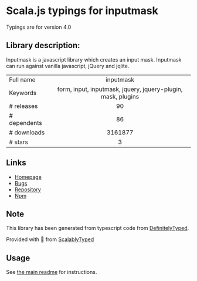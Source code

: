 
# Scala.js typings for inputmask

Typings are for version 4.0

## Library description:
Inputmask is a javascript library which creates an input mask.  Inputmask can run against vanilla javascript, jQuery and jqlite.

|                    |                 |
| ------------------ | :-------------: |
| Full name          | inputmask |
| Keywords           | form, input, inputmask, jquery, jquery-plugin, mask, plugins |
| # releases         | 90 |
| # dependents       | 86 |
| # downloads        | 3161877 |
| # stars            | 3 |

## Links
- [Homepage](https://github.com/RobinHerbots/Inputmask)
- [Bugs](https://github.com/RobinHerbots/Inputmask/issues)
- [Repository](https://github.com/RobinHerbots/Inputmask)
- [Npm](https://www.npmjs.com/package/inputmask)
    


## Note
This library has been generated from typescript code from [DefinitelyTyped](https://definitelytyped.org).

Provided with :purple_heart: from [ScalablyTyped](https://github.com/oyvindberg/ScalablyTyped)

## Usage
See [the main readme](../../readme.md) for instructions.


